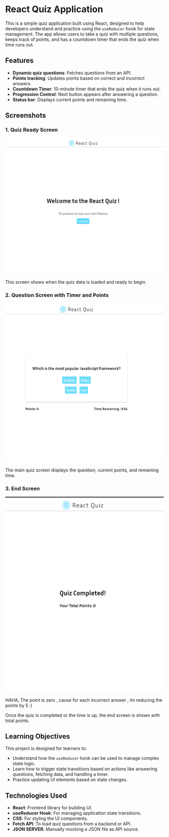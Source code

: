# React Quiz Application

This is a simple quiz application built using React, designed to help developers understand and practice using the `useReducer` hook for state management. The app allows users to take a quiz with multiple questions, keeps track of points, and has a countdown timer that ends the quiz when time runs out.

## Features

- **Dynamic quiz questions**: Fetches questions from an API.
- **Points tracking**: Updates points based on correct and incorrect answers.
- **Countdown Timer**: 10-minute timer that ends the quiz when it runs out.
- **Progression Control**: Next button appears after answering a question.
- **Status bar**: Displays current points and remaining time.

## Screenshots

### 1. **Quiz Ready Screen**

![Quiz Ready Screen](./public/images/ScreenReady.png)

This screen shows when the quiz data is loaded and ready to begin.

### 2. **Question Screen with Timer and Points**

![Question Screen](./public/images/MainScreen.png)

The main quiz screen displays the question, current points, and remaining time.

### 3. **End Screen**

![End Screen](./public/images/EndScreen.png)

HAHA, The point is zero , cause for each incorrect answer , Im reducing the points by 5 :)

Once the quiz is completed or the time is up, the end screen is shown with total points.

## Learning Objectives

This project is designed for learners to:

- Understand how the `useReducer` hook can be used to manage complex state logic.
- Learn how to trigger state transitions based on actions like answering questions, fetching data, and handling a timer.
- Practice updating UI elements based on state changes.

## Technologies Used

- **React**: Frontend library for building UI.
- **useReducer Hook**: For managing application state transitions.
- **CSS**: For styling the UI components.
- **Fetch API**: To load quiz questions from a backend or API.
- **JSON SERVER**: Manually mocking a JSON file as API source.
